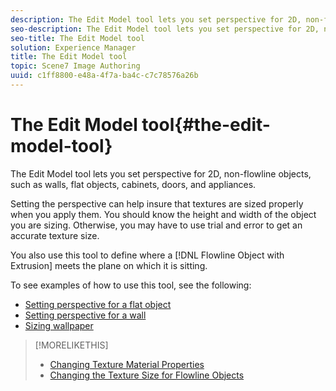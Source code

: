 ```yaml
---
description: The Edit Model tool lets you set perspective for 2D, non-flowline objects, such as walls, flat objects, cabinets, doors, and appliances.
seo-description: The Edit Model tool lets you set perspective for 2D, non-flowline objects, such as walls, flat objects, cabinets, doors, and appliances.
seo-title: The Edit Model tool
solution: Experience Manager
title: The Edit Model tool
topic: Scene7 Image Authoring
uuid: c1ff8800-e48a-4f7a-ba4c-c7c78576a26b
---
```


# The Edit Model tool{#the-edit-model-tool}

The Edit Model tool lets you set perspective for 2D, non-flowline objects, such as walls, flat objects, cabinets, doors, and appliances.

Setting the perspective can help insure that textures are sized properly when you apply them. You should know the height and width of the object you are sizing. Otherwise, you may have to use trial and error to get an accurate texture size.

You also use this tool to define where a [!DNL Flowline Object with Extrusion] meets the plane on which it is sitting.

To see examples of how to use this tool, see the following:

* [Setting perspective for a flat object](../../../c-vat-obj-pg/c-vat-obj-pg-tools/c-vat-edit-mod-tool/r-vat-persp-flat-obj-mod-tool.md#reference-7052b4a594f24e5bb5c081ec6d910cf8) 
* [Setting perspective for a wall](../../../c-vat-obj-pg/c-vat-obj-pg-tools/c-vat-edit-mod-tool/r-vat-persp-wall-mod-tool.md#reference-0677e5457d4648149d5238eac7dc8f67) 
* [Sizing wallpaper](../../../c-vat-obj-pg/c-vat-obj-pg-tools/c-vat-edit-mod-tool/r-vat-size-wallpaper.md#reference-a5398026ccd4446f91a8e2e3976a8d3b)

>[!MORELIKETHIS]
>
>* [Changing Texture Material Properties](../../../c-vat-rend-pg/c-vat-work-text/c-vat-text-mat-prop/c-vat-text-mat-prop.md#concept-56e919cfd48748169dc2f011aa95c5fd)
>* [Changing the Texture Size for Flowline Objects](../../../c-vat-flow-pg/c-vat-test-flow-work/t-vat-text-size-flow-obj.md#task-3a9936d1b9c84c238b4e120d1d92a6d9)
